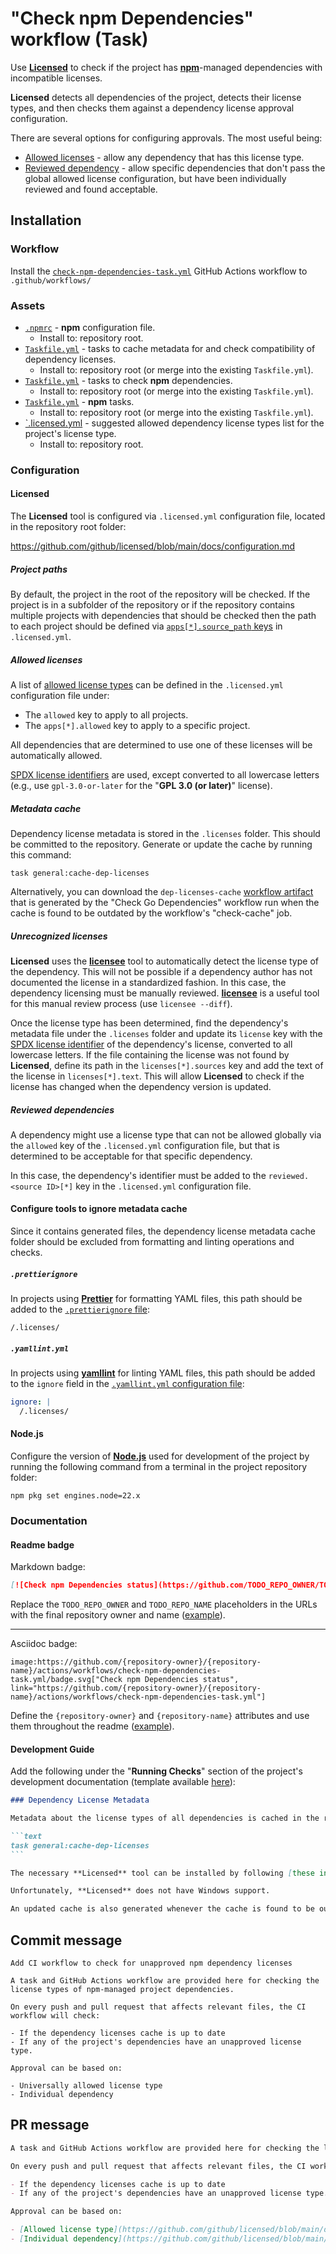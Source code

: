 # "Check npm Dependencies" workflow (Task)

Use [**Licensed**](https://github.com/github/licensed) to check if the project has [**npm**](https://www.npmjs.com/)-managed dependencies with incompatible licenses.

**Licensed** detects all dependencies of the project, detects their license types, and then checks them against a dependency license approval configuration.

There are several options for configuring approvals. The most useful being:

- [Allowed licenses](https://github.com/github/licensed/blob/main/docs/configuration/allowed_licenses.md) - allow any dependency that has this license type.
- [Reviewed dependency](https://github.com/github/licensed/blob/main/docs/configuration/reviewing_dependencies.md) - allow specific dependencies that don't pass the global allowed license configuration, but have been individually reviewed and found acceptable.

## Installation

### Workflow

Install the [`check-npm-dependencies-task.yml`](check-npm-dependencies-task.yml) GitHub Actions workflow to `.github/workflows/`

### Assets

- [`.npmrc`](assets/npm/.npmrc) - **npm** configuration file.
  - Install to: repository root.
- [`Taskfile.yml`](assets/check-dependencies-task/Taskfile.yml) - tasks to cache metadata for and check compatibility of dependency licenses.
  - Install to: repository root (or merge into the existing `Taskfile.yml`).
- [`Taskfile.yml`](assets/check-npm-dependencies-task/Taskfile.yml) - tasks to check **npm** dependencies.
  - Install to: repository root (or merge into the existing `Taskfile.yml`).
- [`Taskfile.yml`](assets/npm-task/Taskfile.yml) - **npm** tasks.
  - Install to: repository root (or merge into the existing `Taskfile.yml`).
- [`.licensed.yml](assets/check-dependencies) - suggested allowed dependency license types list for the project's license type.
  - Install to: repository root.

### Configuration

#### Licensed

The **Licensed** tool is configured via `.licensed.yml` configuration file, located in the repository root folder:

https://github.com/github/licensed/blob/main/docs/configuration.md

##### Project paths

By default, the project in the root of the repository will be checked. If the project is in a subfolder of the repository or if the repository contains multiple projects with dependencies that should be checked then the path to each project should be defined via [`apps[*].source_path` keys](https://github.com/github/licensed/blob/main/docs/configuration/application_source.md#application-source-path) in `.licensed.yml`.

##### Allowed licenses

A list of [allowed license types](https://github.com/github/licensed/blob/main/docs/configuration/allowed_licenses.md) can be defined in the `.licensed.yml` configuration file under:

- The `allowed` key to apply to all projects.
- The `apps[*].allowed` key to apply to a specific project.

All dependencies that are determined to use one of these licenses will be automatically allowed.

[SPDX license identifiers](https://spdx.org/licenses/) are used, except converted to all lowercase letters (e.g., use `gpl-3.0-or-later` for the "**GPL 3.0 (or later)**" license).

##### Metadata cache

Dependency license metadata is stored in the `.licenses` folder. This should be committed to the repository. Generate or update the cache by running this command:

```text
task general:cache-dep-licenses
```

Alternatively, you can download the `dep-licenses-cache` [workflow artifact](https://docs.github.com/actions/managing-workflow-runs/downloading-workflow-artifacts) that is generated by the "Check Go Dependencies" workflow run when the cache is found to be outdated by the workflow's "check-cache" job.

##### Unrecognized licenses

**Licensed** uses the [**licensee**](https://github.com/licensee/licensee) tool to automatically detect the license type of the dependency. This will not be possible if a dependency author has not documented the license in a standardized fashion. In this case, the dependency licensing must be manually reviewed. [**licensee**](https://github.com/licensee/licensee) is a useful tool for this manual review process (use `licensee --diff`).

Once the license type has been determined, find the dependency's metadata file under the `.licenses` folder and update its `license` key with the [SPDX license identifier](https://spdx.org/licenses/) of the dependency's license, converted to all lowercase letters. If the file containing the license was not found by **Licensed**, define its path in the `licenses[*].sources` key and add the text of the license in `licenses[*].text`. This will allow **Licensed** to check if the license has changed when the dependency version is updated.

##### Reviewed dependencies

A dependency might use a license type that can not be allowed globally via the `allowed` key of the `.licensed.yml` configuration file, but that is determined to be acceptable for that specific dependency.

In this case, the dependency's identifier must be added to the `reviewed.<source ID>[*]` key in the `.licensed.yml` configuration file.

#### Configure tools to ignore metadata cache

Since it contains generated files, the dependency license metadata cache folder should be excluded from formatting and linting operations and checks.

##### `.prettierignore`

In projects using [**Prettier**](https://prettier.io/) for formatting YAML files, this path should be added to the [`.prettierignore` file](https://prettier.io/docs/en/ignore.html#ignoring-files-prettierignore):

```gitignore
/.licenses/
```

##### `.yamllint.yml`

In projects using [**yamllint**](https://prettier.io/) for linting YAML files, this path should be added to the `ignore` field in the [`.yamllint.yml` configuration file](https://yamllint.readthedocs.io/en/stable/configuration.html):

```yaml
ignore: |
  /.licenses/
```

#### Node.js

Configure the version of [**Node.js**](https://nodejs.org) used for development of the project by running the following command from a terminal in the project repository folder:

```text
npm pkg set engines.node=22.x
```

### Documentation

#### Readme badge

Markdown badge:

```markdown
[![Check npm Dependencies status](https://github.com/TODO_REPO_OWNER/TODO_REPO_NAME/actions/workflows/check-npm-dependencies-task.yml/badge.svg)](https://github.com/TODO_REPO_OWNER/TODO_REPO_NAME/actions/workflows/check-npm-dependencies-task.yml)
```

Replace the `TODO_REPO_OWNER` and `TODO_REPO_NAME` placeholders in the URLs with the final repository owner and name ([example](https://raw.githubusercontent.com/arduino-libraries/ArduinoIoTCloud/master/README.md)).

---

Asciidoc badge:

```adoc
image:https://github.com/{repository-owner}/{repository-name}/actions/workflows/check-npm-dependencies-task.yml/badge.svg["Check npm Dependencies status", link="https://github.com/{repository-owner}/{repository-name}/actions/workflows/check-npm-dependencies-task.yml"]
```

Define the `{repository-owner}` and `{repository-name}` attributes and use them throughout the readme ([example](https://raw.githubusercontent.com/arduino-libraries/WiFiNINA/master/README.adoc)).

#### Development Guide

Add the following under the "**Running Checks**" section of the project's development documentation (template available [here](../documentation-templates/contributor-guide/task/development.md)):

````markdown
### Dependency License Metadata

Metadata about the license types of all dependencies is cached in the repository. To update this cache, run the following command from the repository root folder:

```text
task general:cache-dep-licenses
```

The necessary **Licensed** tool can be installed by following [these instructions](https://github.com/github/licensed#as-an-executable).

Unfortunately, **Licensed** does not have Windows support.

An updated cache is also generated whenever the cache is found to be outdated by the "**Check npm Dependencies**" CI workflow and made available for download via the `dep-licenses-cache` [workflow artifact](https://docs.github.com/actions/managing-workflow-runs/downloading-workflow-artifacts).
````

## Commit message

```
Add CI workflow to check for unapproved npm dependency licenses

A task and GitHub Actions workflow are provided here for checking the license types of npm-managed project dependencies.

On every push and pull request that affects relevant files, the CI workflow will check:

- If the dependency licenses cache is up to date
- If any of the project's dependencies have an unapproved license type.

Approval can be based on:

- Universally allowed license type
- Individual dependency
```

## PR message

```markdown
A task and GitHub Actions workflow are provided here for checking the license types of [**npm**](https://www.npmjs.com/)-managed project dependencies.

On every push and pull request that affects relevant files, the CI workflow will use [**Licensed**](https://github.com/github/licensed) to check:

- If the dependency licenses cache is up to date
- If any of the project's dependencies have an unapproved license type.

Approval can be based on:

- [Allowed license type](https://github.com/github/licensed/blob/main/docs/configuration/allowed_licenses.md)
- [Individual dependency](https://github.com/github/licensed/blob/main/docs/configuration/reviewing_dependencies.md)
```

